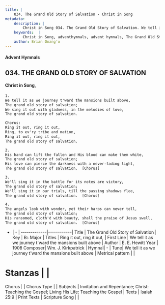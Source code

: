 ```yaml
---
title: |
    034. The Grand Old Story of Salvation - Christ in Song
metadata:
    description: |
        Christ in Song 034. The Grand Old Story of Salvation. We tell it as we journey t'ward the mansions built above, The grand old story of salvation; We sing it out with gladness, in the melodies of love, The grand old story of salvation. Chorus: Ring it out, ring it out, Ring, to ev'ry tribe and nation, Ring it out, ring it out, The grand old story of salvation.
    keywords:  |
        Christ in Song, adventhymnals, advent hymnals, The Grand Old Story of Salvation, We tell it as we journey t'ward the mansions built above. Ring it out, ring it out,
    author: Brian Onang'o
---
```


#### Advent Hymnals
## 034. THE GRAND OLD STORY OF SALVATION
####  Christ in Song,

```txt
1.
We tell it as we journey t'ward the mansions built above,
The grand old story of salvation;
We sing it out with gladness, in the melodies of love,
The grand old story of salvation.

Chorus:
Ring it out, ring it out,
Ring, to ev'ry tribe and nation,
Ring it out, ring it out,
The grand old story of salvation.

2.
His hand can lift the fallen and His blood can make them white,
The grand old story of salvation;
His love can pierce the darkness with a never-fading light,
The grand old story of salvation.  [Chorus]

3.
We'll sing it in the battle for its notes are victory,
The grand old story of salvation;
We'll sing it in our trials, till the passing shadows flee,
The grand old story of salvation.  [Chorus]

4.
The angels look with wonder, yet their harps can never tell,
The grand old story of salvation;
His ransomed, cloth'd with beauty, shall the praise of Jesus swell, 
The grand old story of salvation.  [Chorus]

```

- |   -  |
-------------|------------|
Title | The Grand Old Story of Salvation |
Key | B♭ Major |
Titles | Ring it out, ring it out, |
First Line | We tell it as we journey t'ward the mansions built above |
Author | E. E. Hewitt
Year | 1908
Composer| Wm. J. Kirkpatrick |
Hymnal|  - |
Tune| We tell it as we journey t'ward the mansions built above |
Metrical pattern | |
# Stanzas |  |
Chorus |  |
Chorus Type |  |
Subjects | Invitation and Repentance; Christ: Teaching the Gospel; Living His Life: Teaching the Gospel |
Texts | Isaiah 25:9 |
Print Texts | 
Scripture Song |  |
    
